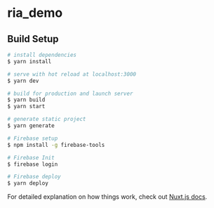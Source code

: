 # ria_demo

## Build Setup

```bash
# install dependencies
$ yarn install

# serve with hot reload at localhost:3000
$ yarn dev

# build for production and launch server
$ yarn build
$ yarn start

# generate static project
$ yarn generate

# Firebase setup
$ npm install -g firebase-tools

# Firebase Init
$ firebase login

# Firebase deploy
$ yarn deploy
```
For detailed explanation on how things work, check out [Nuxt.js docs](https://nuxtjs.org).

